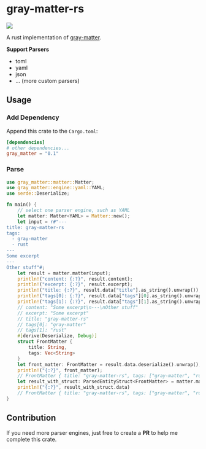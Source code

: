 # gray-matter-rs
![](https://github.com/yuchanns/gray-matter-rs/workflows/main/badge.svg?branch=main)

A rust implementation of [gray-matter](https://github.com/jonschlinkert/gray-matter).

**Support Parsers**
* toml
* yaml
* json
* ... (more custom parsers)

## Usage
### Add Dependency
Append this crate to the `Cargo.toml`:
```toml
[dependencies]
# other dependencies...
gray_matter = "0.1"
```
### Parse
```rust
use gray_matter::matter::Matter;
use gray_matter::engine::yaml::YAML;
use serde::Deserialize;

fn main() {
    // select one parser engine, such as YAML
    let matter: Matter<YAML> = Matter::new();
    let input = r#"---
title: gray-matter-rs
tags:
  - gray-matter
  - rust
---
Some excerpt
---
Other stuff"#;
    let result = matter.matter(input);
    println!("content: {:?}", result.content);
    println!("excerpt: {:?}", result.excerpt);
    println!("title: {:?}", result.data["title"].as_string().unwrap());
    println!("tags[0]: {:?}", result.data["tags"][0].as_string().unwrap());
    println!("tags[1]: {:?}", result.data["tags"][1].as_string().unwrap());
    // content: "Some excerpt\n---\nOther stuff"
    // excerpt: "Some excerpt"
    // title: "gray-matter-rs"
    // tags[0]: "gray-matter"
    // tags[1]: "rust"
    #[derive(Deserialize, Debug)]
    struct FrontMatter {
        title: String,
        tags: Vec<String>
    }
    let front_matter: FrontMatter = result.data.deserialize().unwrap();
    println!("{:?}", front_matter);
    // FrontMatter { title: "gray-matter-rs", tags: ["gray-matter", "rust"] }
    let result_with_struct: ParsedEntityStruct<FrontMatter> = matter.matter_struct(input);
    println!("{:?}", result_with_struct.data)
    // FrontMatter { title: "gray-matter-rs", tags: ["gray-matter", "rust"] }
}
```
## Contribution
If you need more parser engines, just free to create a **PR** to help me complete this crate.
